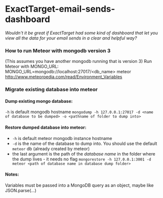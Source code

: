 
# ExactTarget-email-sends-dashboard
_Wouldn't it be great if ExactTarget had some kind of dashboard that let you view all the data for your email sends in a clear and helpful way?_

### How to run Meteor with mongodb version 3
(This assumes you have another mongodb running that is version 3)
Run Meteor with MONGO_URL: 
MONGO_URL=mongodb://localhost:27017/<db_name> meteor
http://www.meteorpedia.com/read/Environment_Variables


### Migrate existing database into meteor

#### Dump existing mongo database:
`-h` is default mongodb hostname
`mongodump -h 127.0.0.1:27017 -d <name of database to be dumped> -o <pathname of folder to dump into>`


#### Restore dumped database into meteor:
- `-h` is default meteor mongodb instance hostname
- `-d` is the name of the database to dump into. You should use the default `meteor` db (already created by meteor)
- the last argument is the path of the *database name* in the folder where the dump lives - it needs no flag
`mongorestore -h 127.0.0.1:3001 -d meteor <path of database name in database dump folder>`


#### Notes:
Variables must be passed into a MongoDB query as an object, maybe like JSON.parse(...)